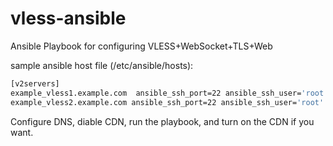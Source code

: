 # vless-ansible
Ansible Playbook for configuring VLESS+WebSocket+TLS+Web

sample ansible host file (/etc/ansible/hosts):

```bash
[v2servers]
example_vless1.example.com  ansible_ssh_port=22 ansible_ssh_user='root' ansible_ssh_pass=''
example_vless2.example.com ansible_ssh_port=22 ansible_ssh_user='root' ansible_ssh_pass=''
```

Configure DNS, diable CDN, run the playbook, and turn on the CDN if you want.

